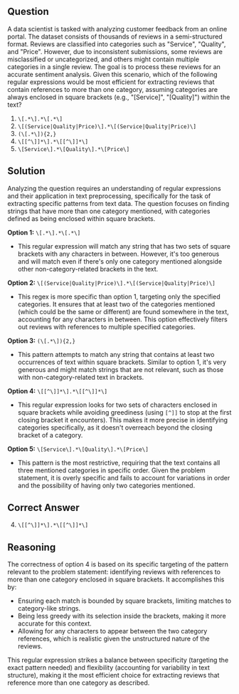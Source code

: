 ## Question
A data scientist is tasked with analyzing customer feedback from an online portal. The dataset consists of thousands of reviews in a semi-structured format. Reviews are classified into categories such as "Service", "Quality", and "Price". However, due to inconsistent submissions, some reviews are misclassified or uncategorized, and others might contain multiple categories in a single review. The goal is to process these reviews for an accurate sentiment analysis. Given this scenario, which of the following regular expressions would be most efficient for extracting reviews that contain references to more than one category, assuming categories are always enclosed in square brackets (e.g., "[Service]", "[Quality]") within the text? 

1. `\[.*\].*\[.*\]`
2. `\[(Service|Quality|Price)\].*\[(Service|Quality|Price)\]`
3. `(\[.*\]){2,}`
4. `\[[^\]]*\].*\[[^\]]*\]`
5. `\[Service\].*\[Quality\].*\[Price\]`

## Solution

Analyzing the question requires an understanding of regular expressions and their application in text preprocessing, specifically for the task of extracting specific patterns from text data. The question focuses on finding strings that have more than one category mentioned, with categories defined as being enclosed within square brackets.

**Option 1:** `\[.*\].*\[.*\]` 
- This regular expression will match any string that has two sets of square brackets with any characters in between. However, it's too generous and will match even if there's only one category mentioned alongside other non-category-related brackets in the text.

**Option 2:** `\[(Service|Quality|Price)\].*\[(Service|Quality|Price)\]` 
- This regex is more specific than option 1, targeting only the specified categories. It ensures that at least two of the categories mentioned (which could be the same or different) are found somewhere in the text, accounting for any characters in between. This option effectively filters out reviews with references to multiple specified categories.

**Option 3:** `(\[.*\]){2,}` 
- This pattern attempts to match any string that contains at least two occurrences of text within square brackets. Similar to option 1, it's very generous and might match strings that are not relevant, such as those with non-category-related text in brackets.

**Option 4:** `\[[^\]]*\].*\[[^\]]*\]` 
- This regular expression looks for two sets of characters enclosed in square brackets while avoiding greediness (using `[^]]` to stop at the first closing bracket it encounters). This makes it more precise in identifying categories specifically, as it doesn't overreach beyond the closing bracket of a category.

**Option 5:** `\[Service\].*\[Quality\].*\[Price\]` 
- This pattern is the most restrictive, requiring that the text contains all three mentioned categories in specific order. Given the problem statement, it is overly specific and fails to account for variations in order and the possibility of having only two categories mentioned.

## Correct Answer

4. `\[[^\]]*\].*\[[^\]]*\]`

## Reasoning

The correctness of option 4 is based on its specific targeting of the pattern relevant to the problem statement: identifying reviews with references to more than one category enclosed in square brackets. It accomplishes this by:
- Ensuring each match is bounded by square brackets, limiting matches to category-like strings.
- Being less greedy with its selection inside the brackets, making it more accurate for this context.
- Allowing for any characters to appear between the two category references, which is realistic given the unstructured nature of the reviews.

This regular expression strikes a balance between specificity (targeting the exact pattern needed) and flexibility (accounting for variability in text structure), making it the most efficient choice for extracting reviews that reference more than one category as described.